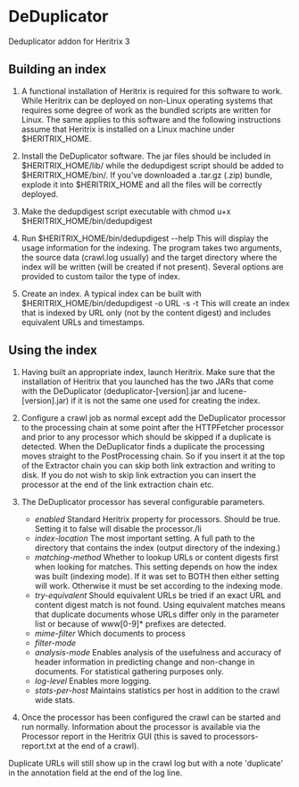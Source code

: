 DeDuplicator
============

Deduplicator addon for Heritrix 3

Building an index
-----------------

1. A functional installation of Heritrix is required for this software to work. While Heritrix can be 
   deployed on non-Linux operating systems that requires some degree of work as the bundled scripts are 
   written for Linux. The same applies to this software and the following instructions assume that Heritrix 
   is installed on a Linux machine under $HERITRIX_HOME.

2. Install the DeDuplicator software. The jar files should be included in $HERITRIX_HOME/lib/ while the dedupdigest 
   script should be added to $HERITRIX_HOME/bin/. If you've downloaded a .tar.gz (.zip) bundle, explode it into 
   $HERITRIX_HOME and all the files will be correctly deployed.

3. Make the dedupdigest script executable with chmod u+x $HERITRIX_HOME/bin/dedupdigest

4. Run $HERITRIX_HOME/bin/dedupdigest --help This will display the usage information for the indexing. The 
   program takes two arguments, the source data (crawl.log usually) and the target directory where the index will 
   be written (will be created if not present). Several options are provided to custom tailor the type of index.

5. Create an index. A typical index can be built with $HERITRIX_HOME/bin/dedupdigest -o URL -s -t 
  <location of crawl.log> <index output directory> This will create an index that is indexed by URL only 
  (not by the content digest) and includes equivalent URLs and timestamps.

Using the index
---------------

1. Having built an appropriate index, launch Heritrix. Make sure that the installation of Heritrix that you launched 
   has the two JARs that come with the DeDuplicator (deduplicator-[version].jar and lucene-[version].jar) if it is 
   not the same one used for creating the index.
  
2. Configure a crawl job as normal except add the DeDuplicator processor to the processing chain at some point 
   after the HTTPFetcher processor and prior to any processor which should be skipped if a duplicate is detected. 
   When the DeDuplicator finds a duplicate the processing moves straight to the PostProcessing chain. So if you 
   insert it at the top of the Extractor chain you can skip both link extraction and writing to disk. If you do 
   not wish to skip link extraction you can insert the processor at the end of the link extraction chain etc.
  
3. The DeDuplicator processor has several configurable parameters.
   * *enabled* Standard Heritrix property for processors. Should be true. Setting it to false will disable the processor./li
   * *index-location* The most important setting. A full path to the directory that contains the index (output directory of the indexing.)
   * *matching-method* Whether to lookup URLs or content digests first when looking for matches. This setting depends on how the index was built (indexing mode). If it was set to BOTH then either setting will work. Otherwise it must be set according to the indexing mode.
   * *try-equivalent* Should equivalent URLs be tried if an exact URL and content digest match is not found. Using equivalent matches means that duplicate documents whose URLs differ only in the parameter list or because of www[0-9]* prefixes are detected.
   * *mime-filter* Which documents to process
   * *filter-mode*
   * *analysis-mode* Enables analysis of the usefulness and accuracy of header information in predicting change and non-change in documents. For statistical gathering purposes only.
   * *log-level* Enables more logging.
   * *stats-per-host* Maintains statistics per host in addition to the crawl wide stats.
    
4. Once the processor has been configured the crawl can be started and run normally. Information about the processor 
   is available via the Processor report in the Heritrix GUI (this is saved to processors-report.txt at the end of a 
   crawl).

Duplicate URLs will still show up in the crawl log but with a note 'duplicate' in the annotation field at the end of 
the log line.

